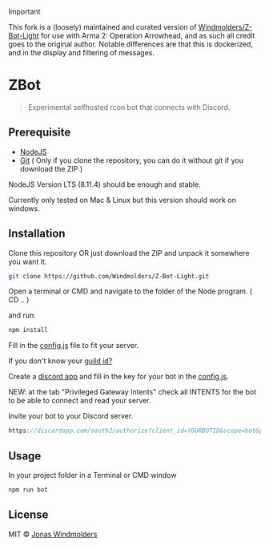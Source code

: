 > [!IMPORTANT]
> This fork is a (loosely) maintained and curated version of [Windmolders/Z-Bot-Light](https://github.com/Windmolders/Z-Bot-Light/) for use with Arma 2: Operation Arrowhead, and as such all credit goes to the original author. Notable differences are that this is dockerized, and in the display and filtering of messages.

# ZBot

> Experimental selfhosted rcon bot that connects with Discord.

## Prerequisite

- [NodeJS](https://nodejs.org/en/)
- [Git](https://nodejs.org/en/) ( Only if you clone the repository, you can do it without git if you download the ZIP )

NodeJS Version LTS (8.11.4) should be enough and stable.

Currently only tested on Mac & Linux but this version should work on windows.

## Installation

Clone this repository OR just download the ZIP and unpack it somewhere you want it.

```sh
git clone https://github.com/Windmolders/Z-Bot-Light.git
```

Open a terminal or CMD and navigate to the folder of the Node program. ( CD .. )

and run:

```sh
npm install
```

Fill in the [config.js](https://github.com/Windmolders/ZBot-Discord/blob/master/config.js) file to fit your server.

If you don't know your [guild id?](https://support.discordapp.com/hc/en-us/articles/206346498-Where-can-I-find-my-User-Server-Message-ID-)

Create a [discord app](https://discordapp.com/developers/applications/me) and fill in the key for your bot in the [config.js](https://github.com/Windmolders/Z-Bot-Light/blob/master/config.js).

NEW: at the tab "Privileged Gateway Intents" check all INTENTS for the bot to be able to connect and read your server.

Invite your bot to your Discord server.

```js
https://discordapp.com/oauth2/authorize?client_id=YOURBOTID&scope=bot&permissions=66321471
```

## Usage

In your project folder in a Terminal or CMD window

```sh
npm run bot
```

## License

MIT © [Jonas Windmolders](https://github.com/Windmolders)
